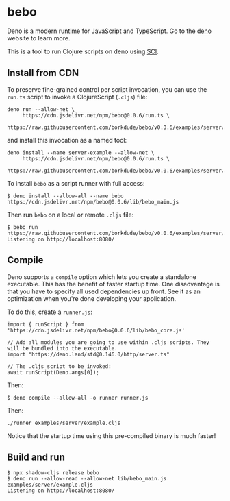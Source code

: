 # bebo

Deno is a modern runtime for JavaScript and TypeScript. Go to the [deno](https://deno.land/) website to learn more.

This is a tool to run Clojure scripts on deno using
[SCI](https://github.com/babashka/sci).

## Install from CDN

To preserve fine-grained control per script invocation, you can use the `run.ts` script to invoke a ClojureScript (`.cljs`) file:

```
deno run --allow-net \
     https://cdn.jsdelivr.net/npm/bebo@0.0.6/run.ts \
     https://raw.githubusercontent.com/borkdude/bebo/v0.0.6/examples/server/example.cljs
```

and install this invocation as a named tool:

```
deno install --name server-example --allow-net \
     https://cdn.jsdelivr.net/npm/bebo@0.0.6/run.ts \
     https://raw.githubusercontent.com/borkdude/bebo/v0.0.6/examples/server/example.cljs
```

To install `bebo` as a script runner with full access:

```
$ deno install --allow-all --name bebo https://cdn.jsdelivr.net/npm/bebo@0.0.6/lib/bebo_main.js
```

Then run `bebo` on a local or remote `.cljs` file:

```
$ bebo run https://raw.githubusercontent.com/borkdude/bebo/v0.0.6/examples/server/example.cljs
Listening on http://localhost:8080/
```

## Compile

Deno supports a `compile` option which lets you create a standalone
executable. This has the benefit of faster startup time. One disadvantage is
that you have to specify all used dependencies up front. See it as an
optimization when you're done developing your application.

To do this, create a `runner.js`:

```
import { runScript } from 'https://cdn.jsdelivr.net/npm/bebo@0.0.6/lib/bebo_core.js'

// Add all modules you are going to use within .cljs scripts. They will be bundled into the executable.
import "https://deno.land/std@0.146.0/http/server.ts"

// The .cljs script to be invoked:
await runScript(Deno.args[0]);
```

Then:
```
$ deno compile --allow-all -o runner runner.js
```

Then:

```
./runner examples/server/example.cljs
```

Notice that the startup time using this pre-compiled binary is much faster!

## Build and run

```
$ npx shadow-cljs release bebo
$ deno run --allow-read --allow-net lib/bebo_main.js examples/server/example.cljs
Listening on http://localhost:8080/
```
